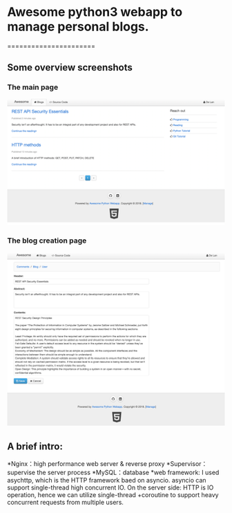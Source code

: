 # Awesome python3 webapp to manage personal blogs.
======================


## Some overview screenshots
### The main page
![alt text](https://github.com/Alanlande/Python-web-blog-app/blob/master/pics/Overview_Screen_Shot.png "The main page")



### The blog creation page
![alt text](https://github.com/Alanlande/Python-web-blog-app/blob/master/pics/Blog_Create_Screen_Shot.png "The blog creation page")


## A brief intro:
*Nginx：high performance web server & reverse proxy
*Supervisor：supervise the server process
*MySQL：database
*web framework: I used asychttp, which is the HTTP framework baed on asyncio. asyncio can support single-thread high concurrent IO. On the server side: HTTP is IO operation, hence we can utilize single-thread +coroutine to support heavy concurrent requests from multiple users.

